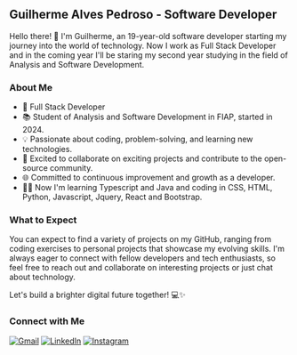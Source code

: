 ## Guilherme Alves Pedroso - Software Developer

Hello there! 👋 I'm Guilherme, an 19-year-old software developer starting my journey into the world of technology. Now I work as Full Stack Developer and in the coming year I'll be staring my second year studying in the field of Analysis and Software Development.

### About Me
- 🏢 Full Stack Developer
- 📚 Student of Analysis and Software Development in FIAP, started in 2024.
- 💡 Passionate about coding, problem-solving, and learning new technologies.
- 🌟 Excited to collaborate on exciting projects and contribute to the open-source community.
- 🌐 Committed to continuous improvement and growth as a developer.
-  👨‍💻 Now I'm learning Typescript and Java and coding in CSS, HTML, Python, Javascript, Jquery, React and Bootstrap.

### What to Expect

You can expect to find a variety of projects on my GitHub, ranging from coding exercises to personal projects that showcase my evolving skills. I'm always eager to connect with fellow developers and tech enthusiasts, so feel free to reach out and collaborate on interesting projects or just chat about technology.

Let's build a brighter digital future together! 💻✨

### Connect with Me

<p align="left">
  <a href="mailto:alvespedrosog@gmail.com" target="_blank" title="Gmail">
  <img src="https://img.shields.io/badge/-Gmail-FF0000?style=flat-square&labelColor=FF0000&logo=gmail&logoColor=white&link=LINK-DO-SEU-GMAIL" alt="Gmail"/></a>
  <a href="https://www.linkedin.com/in/guilherme-alves-pedroso-8474aa276/" target="_blank" title="LinkedIn">
  <img src="https://img.shields.io/badge/-Linkedin-0e76a8?style=flat-square&logo=Linkedin&logoColor=white&link=LINK-DO-SEU-LINKEDIN" alt="LinkedIn"/></a>
  <a href="https://www.instagram.com/g__alves_/?next=%2Favaferferii%2Ffeed%2F&locale=en_US%2Cen_US" target="_blank" title="Instagram">
  <img src="https://img.shields.io/badge/-Instagram-DF0174?style=flat-square&labelColor=DF0174&logo=instagram&logoColor=white&link=LINK-DO-SEU-INSTAGRAM" alt="Instagram"/></a>
</p>

